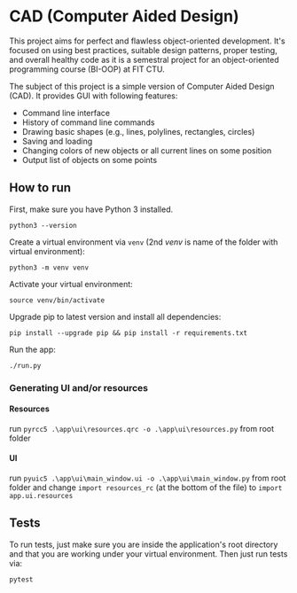 # CAD (Computer Aided Design)

This project aims for perfect and flawless object-oriented development. 
It's focused on using best practices, suitable design patterns, proper testing, 
and overall healthy code as it is a semestral project for an object-oriented 
programming course (BI-OOP) at FIT CTU.

The subject of this project is a simple version of Computer Aided Design (CAD). 
It provides GUI with following features:
* Command line interface
* History of command line commands
* Drawing basic shapes (e.g., lines, polylines, rectangles, circles)
* Saving and loading
* Changing colors of new objects or all current lines on some position
* Output list of objects on some points


## How to run

First, make sure you have Python 3 installed.
```
python3 --version
```

Create a virtual environment via `venv` (2nd *venv* is name of the folder with 
virtual environment):
```
python3 -m venv venv
```

Activate your virtual environment:
```
source venv/bin/activate
```

Upgrade pip to latest version and install all dependencies:
```
pip install --upgrade pip && pip install -r requirements.txt
```

Run the app:
```
./run.py
```

### Generating UI and/or resources

#### Resources

run `pyrcc5 .\app\ui\resources.qrc -o .\app\ui\resources.py` from root folder

#### UI

run `pyuic5 .\app\ui\main_window.ui -o .\app\ui\main_window.py` from root folder and change `import resources_rc` (at the bottom of the file) to `import app.ui.resources`

## Tests

To run tests, just make sure you are inside the application's root directory and 
that you are working under your virtual environment. Then just run tests via:
```
pytest
```